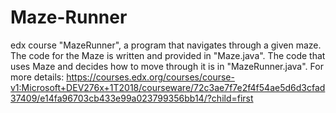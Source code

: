 # Maze-Runner
edx course
"MazeRunner", a program that navigates through a given maze. The code for the Maze is written and provided in "Maze.java". The code that uses Maze and decides how to move through it is in "MazeRunner.java". For more details: https://courses.edx.org/courses/course-v1:Microsoft+DEV276x+1T2018/courseware/72c3ae7f7e2f4f54ae5d6d3cfad37409/e14fa96703cb433e99a023799356bb14/?child=first
